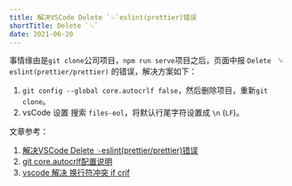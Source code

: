 ```yaml
---
title: 解决VSCode Delete `␍`eslint(prettier)错误
shortTitle: Delete `␍`
date: 2021-06-20
---
```


事情缘由是`git clone`公司项目，`npm run serve`项目之后，页面中报 `Delete ` ␍ `eslint(prettier/prettier)` 的错误，解决方案如下：

1. `git config --global core.autocrlf false`，然后删除项目，重新`git clone`。
2. vsCode 设置 搜索 `files-eol`，将默认行尾字符设置成 `\n` (`LF`)。

文章参考：

1. [解决VSCode Delete `␍`eslint(prettier/prettier)错误](https://blog.csdn.net/weixin_42752574/article/details/114055598)
2. [git core.autocrlf配置说明](https://blog.csdn.net/xuewuzhijin2012/article/details/50117181)
3. [vscode 解决 换行符冲突 if crif](https://blog.csdn.net/qq_38935512/article/details/115697440)
